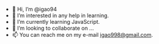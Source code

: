 - 👋 Hi, I’m @igao94
- 👀 I’m interested in any help in learning.
- 🌱 I’m currently learning JavaScript.
- 💞️ I’m looking to collaborate on ...
- 📫 You can reach me on my e-mail igao998@gmail.com.

<!---
igao94/igao94 is a ✨ special ✨ repository because its `README.md` (this file) appears on your GitHub profile.
You can click the Preview link to take a look at your changes.
--->
